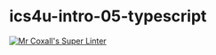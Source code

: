 # ics4u-intro-05-typescript

[![Mr Coxall's Super Linter](https://github.com/Peter-Gemmell/ics4u-intro-05-typescript/workflows/Mr%20Coxall's%20Super%20Linter/badge.svg)](https://github.com/Peter-Gemmell/ics4u-intro-05-typescript/actions/)
